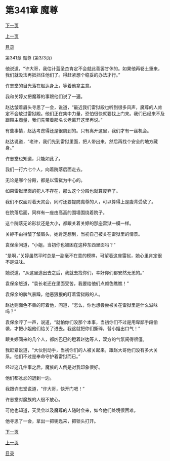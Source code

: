 <h1>第341章   魔尊</h1>
            <div><p><a href="./1023_%E7%AC%AC342%E7%AB%A0_%E5%AF%86%E5%9B%BE.md">下一页</a></p><p><a href="./1021_%E7%AC%AC341%E7%AB%A0_%E9%AD%94%E5%B0%8A.md">上一页</a></p><p><a href="../">目录</a></p></div>
            <div><p>第341章   魔尊 (第3/3页)</p><p>他说道，“许大哥，我估计蓝圣杰肯定不会就此善罢甘休的。如果他再卷土重来，我们就没法再抵挡住他们了。得赶紧想个稳妥的办法才行。”</p><p>许志堂的目光落在赵达身上，等着他拿主意。</p><p>我和关婷又把魔尊的事跟他们说了一遍。</p><p>赵达皱着眉头寻思了一会，说道，“最近我们雷狱殿也听到很多风声，魔尊的人肯定不会放过雷狱殿。他们正在集中力量，恐怕很快就要找上门来。我们已经来不及跟殿主商量，我们先带着那名长老离开这里再说。”</p><p>有些事情，赵达考虑得还是很周到的。只有离开这里，我们才有一丝机会。</p><p>赵达说道，“老许，我们先到雷狱里面，把人带出来，然后再找个安全的地方藏身。”</p><p>许志堂也知道，只能如此了。</p><p>我们一行六七个人，向着院落后面走去。</p><p>无论是哪个分殿，都是以雷狱为中心的。</p><p>如果雷狱里面的犯人不存在，那么这个分殿也就算废弃了。</p><p>我们不仅面对着天灵会，同时还要提防魔尊的人，可以算得上是腹背受敌了。</p><p>在院落后面，同样有一座由高高的围墙围绕着院子。</p><p>这个院落无论形状还是大小，都跟关着关婷的那座雷狱一模一样。</p><p>关婷不由得皱了皱眉头，她肯定想到，当初自己被关在雷狱里的情景。</p><p>袁保余问道，“小姐，当初你也被困在这种东西里面吗？”</p><p>“是啊，”关婷虽然平时总是一副毫不在意的模样，可望着这座雷狱，她心里肯定很不是滋味。</p><p>她说道，“从这里逃出去之后，我就去找你们，幸好你们都安然无恙的。”</p><p>袁保余怒道，“袁长老还在里面受苦，我要给他们点颜色瞧瞧！”</p><p>袁保余的脾气暴躁，他恶狠狠的盯着雷狱殿的人。</p><p>赵达则面色不善的盯着他，问道，“怎么，你也想尝尝被关在雷狱里是什么滋味吗？”</p><p>袁保余哼了一声，说道，“就怕你们没那个本事，当初你们不过是用卑鄙手段偷袭，才把小姐他们给关了进去。我这就把你们撕碎，替小姐出口气！”</p><p>跟关婷同来的几个人，都凶巴巴的瞪着赵达等人，双方的气氛闹得很僵。</p><p>我赶紧说道，“大伙别动手，当初你们的人被关起来，跟赵大哥他们没有多大关系。他们不过是奉命守护着雷狱而已。”</p><p>经过这几件事之后，魔族的人倒是对我印象很好。</p><p>他们都忿忿的退到一边。</p><p>我跟许志堂说道，“许大哥，快开门吧！”</p><p>许志堂对魔族的人很不放心。</p><p>可他也知道，天灵会以及魔尊的人随时会来，如今他们处境很困难。</p><p>他寻思了一会，拿出一把钥匙来，把锁头打开。</p></div>
            <div><p><a href="./1023_%E7%AC%AC342%E7%AB%A0_%E5%AF%86%E5%9B%BE.md">下一页</a></p><p><a href="./1021_%E7%AC%AC341%E7%AB%A0_%E9%AD%94%E5%B0%8A.md">上一页</a></p><p><a href="../">目录</a></p></div>